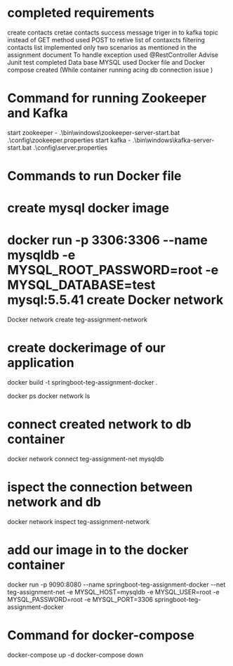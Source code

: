 completed requirements 
======================
create contacts
cretae contacts success message triger in to kafka topic 
instead of GET method used POST to retive list of contaxcts 
filtering contacts list implemented only two scenarios as mentioned in the assignment document 
To handle exception used @RestController Advise 
Junit test completed 
Data base MYSQL used 
Docker file and Docker compose created (While container running acing db connection issue )

Command for running Zookeeper and Kafka 
========================================
start zookeeper - .\bin\windows\zookeeper-server-start.bat .\config\zookeeper.properties
start kafka - .\bin\windows\kafka-server-start.bat .\config\server.properties

Commands to run Docker file 
============================
create mysql docker image 
=========================
docker run -p 3306:3306 --name mysqldb -e MYSQL_ROOT_PASSWORD=root -e MYSQL_DATABASE=test mysql:5.5.41
create Docker network 
=========================
Docker network create teg-assignment-network

create dockerimage of our application 
======================================
docker build -t springboot-teg-assignment-docker .

docker ps 
docker network ls 

connect created network to db container 
========================================
docker network connect teg-assignment-net mysqldb

ispect the connection between network and db
==============================================
docker network inspect teg-assignment-network 


add our image in to the docker container 
==========================================
docker run -p 9090:8080 --name springboot-teg-assignment-docker --net teg-assignment-net -e MYSQL_HOST=mysqldb -e MYSQL_USER=root -e MYSQL_PASSWORD=root -e MYSQL_PORT=3306 springboot-teg-assignment-docker

Command for docker-compose 
============================
docker-compose up -d
docker-compose down 

